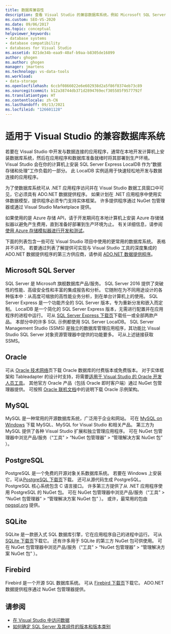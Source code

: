 ```yaml
---
title: 数据库兼容性
description: 查看 Visual Studio 的兼容数据库系统，例如 Microsoft SQL Server、Oracle、MySQL、PostgreSQL、SQLite 和 Firebird。
ms.custom: SEO-VS-2020
ms.date: 09/06/2017
ms.topic: conceptual
helpviewer_keywords:
- database systems
- database compatibility
- databases for Visual Studio
ms.assetid: 821de34b-eaa9-40af-b9aa-b8305de16899
author: ghogen
ms.author: ghogen
manager: jmartens
ms.technology: vs-data-tools
ms.workload:
- data-storage
ms.openlocfilehash: 6ccbf0866022e6e602938d2a5f86f8374eb73c89
ms.sourcegitcommit: b12a38744db371d2894769ecf305585f9577792f
ms.translationtype: HT
ms.contentlocale: zh-CN
ms.lasthandoff: 09/13/2021
ms.locfileid: "126601128"
---
```

# <a name="compatible-database-systems-for-visual-studio"></a>适用于 Visual Studio 的兼容数据库系统

若要在 Visual Studio 中开发与数据连接的应用程序，通常在本地开发计算机上安装数据库系统，然后在应用程序和数据库准备就绪时将其部署到生产环境。 Visual Studio 会在你的计算机上安装 SQL Server Express LocalDB 作为“数据存储和处理”工作负载的一部分。 此 LocalDB 实例适用于快速轻松地开发与数据连接的应用程序。

为了使数据库系统可从 .NET 应用程序访问并在 Visual Studio 数据工具窗口中可见，它必须具有 ADO.NET 数据提供程序。 如果计划在 .NET 应用程序中使用实体数据模型，提供程序必须专门支持实体框架。 许多提供程序通过 NuGet 包管理器或通过 Visual Studio Marketplace 提供。

如果使用的是 Azure 存储 API，请于开发期间在本地计算机上安装 Azure 存储储拟器以避免产生费用，直到准备好部署到生产环境为止。 有关详细信息，请参阅[使用 Azure 存储模拟器进行开发和测试](/azure/storage/common/storage-use-emulator)。

下面的列表包含一些可在 Visual Studio 项目中使用的更常用的数据库系统。 表格并不详尽。 若要通过列表了解提供可实现与 Visual Studio 工具的深度集成的 ADO.NET 数据提供程序的第三方供应商，请参阅 [ADO.NET 数据提供程序](/dotnet/framework/data/adonet/data-providers)。

## <a name="microsoft-sql-server"></a>Microsoft SQL Server

SQL Server 是 Microsoft 旗舰数据库产品/服务。 SQL Server 2016 提供了突破性的性能、高级安全性和丰富的集成报告和分析。 它随附在为不同用途设计的各种版本中：从高度可缩放的高性能业务分析，到在单台计算机上的使用。 SQL Server Express 是一个功能齐全的 SQL Server 版本，专为重新分发和嵌入而定制。  LocalDB 是一个简化的 SQL Server Express 版本，无需进行配置并在应用程序的进程中运行。 可从 [SQL Server Express 下载页](https://www.microsoft.com/sql-server/sql-server-editions-express)下载任一或全部两款产品。 本部分中的许多 SQL 示例都使用 SQL Server LocalDB。 SQL Server Management Studio (SSMS) 是独立的数据库管理应用程序，其功能比 Visual Studio SQL Server 对象资源管理器中提供的功能要多。 可从上述链接获取 SSMS。

## <a name="oracle"></a>Oracle

可从 [Oracle 技术网络](https://www.oracle.com/database/technologies/oracle-database-software-downloads.html)页下载 Oracle 数据库的付费版本或免费版本。 对于实体框架和 Tableadapter 的设计时支持，将需要[适用于 Visual Studio 的 Oracle 开发人员工具](https://www.oracle.com/database/technologies/developer-tools/visual-studio/)。 其他官方 Oracle 产品（包括 Oracle 即时客户端）通过 NuGet 包管理器提供。 可按照 [Oracle 联机文档](https://docs.oracle.com/cd/E11882_01/server.112/e10831/toc.htm)中的说明下载 Oracle 示例架构。

## <a name="mysql"></a>MySQL

MySQL 是一种常用的开源数据库系统，广泛用于企业和网站。 可在 [ MySQL on Windows](https://www.mysql.com/why-mysql/windows/) 下载 MySQL、MySQL for Visual Studio 和相关产品。 第三方为 MySQL 提供了各种 Visual Studio 扩展和独立管理应用程序。 可在 NuGet 包管理器中浏览产品/服务（“工具” > “NuGet 包管理器” > “管理解决方案 NuGet 包”  ）。

## <a name="postgresql"></a>PostgreSQL

PostgreSQL 是一个免费的开源对象关系数据库系统。 若要在 Windows 上安装它，可从[PostgreSQL 下载页](https://www.postgresql.org/download/windows/)下载。 还可从源代码生成 PostgreSQL。 PostgreSQL 核心系统包含 C 语言接口。 许多第三方提供了从 .NET 应用程序使用 PostgreSQL 的 NuGet 包。 可在 NuGet 包管理器中浏览产品/服务（“工具” > “NuGet 包管理器” > “管理解决方案 NuGet 包”  ）。 或许，最常用的包由 [npgsql.org](http://www.npgsql.org) 提供。

## <a name="sqlite"></a>SQLite

SQLite 是一款嵌入式 SQL 数据库引擎，它在应用程序自己的进程中运行。 可从 [ SQLite 下载页](https://www.sqlite.org/download.html)下载它。 还有许多用于 SQLite 的第三方 NuGet 包可供使用。 可在 NuGet 包管理器中浏览产品/服务（“工具” > “NuGet 包管理器” > “管理解决方案 NuGet 包”  ）。

## <a name="firebird"></a>Firebird

Firebird 是一个开源 SQL 数据库系统。 可从 [ Firebird 下载页](http://firebirdsql.org/en/downloads/)下载它。 ADO.NET 数据提供程序通过 NuGet 包管理器提供。

## <a name="see-also"></a>请参阅

- [在 Visual Studio 中访问数据](../data-tools/accessing-data-in-visual-studio.md)
- [如何确定 SQL Server 及其组件的版本和版本类别](https://support.microsoft.com/help/321185/how-to-determine-the-version-edition-and-update-level-of-sql-server-an)
